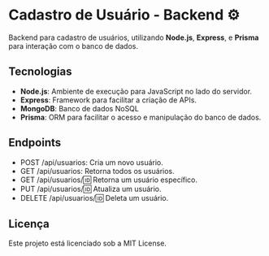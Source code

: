 # Cadastro de Usuário - Backend ⚙️
Backend para cadastro de usuários, utilizando **Node.js**, **Express**, e **Prisma** para interação com o banco de dados.

## Tecnologias

- **Node.js**: Ambiente de execução para JavaScript no lado do servidor.
- **Express**: Framework para facilitar a criação de APIs.
- **MongoDB**: Banco de dados NoSQL
- **Prisma**: ORM para facilitar o acesso e manipulação do banco de dados.

## Endpoints

- POST /api/usuarios: Cria um novo usuário.
- GET /api/usuarios: Retorna todos os usuários.
- GET /api/usuarios/:id: Retorna um usuário específico.
- PUT /api/usuarios/:id: Atualiza um usuário.
- DELETE /api/usuarios/:id: Deleta um usuário.

## Licença

Este projeto está licenciado sob a MIT License.
